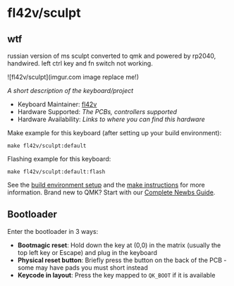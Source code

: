 # fl42v/sculpt

## wtf

russian version of ms sculpt converted to qmk and powered by rp2040, handwired. left ctrl key and fn switch not working.

![fl42v/sculpt](imgur.com image replace me!)

*A short description of the keyboard/project*

* Keyboard Maintainer: [fl42v](https://github.com/fl42v)
* Hardware Supported: *The PCBs, controllers supported*
* Hardware Availability: *Links to where you can find this hardware*

Make example for this keyboard (after setting up your build environment):

    make fl42v/sculpt:default

Flashing example for this keyboard:

    make fl42v/sculpt:default:flash

See the [build environment setup](https://docs.qmk.fm/#/getting_started_build_tools) and the [make instructions](https://docs.qmk.fm/#/getting_started_make_guide) for more information. Brand new to QMK? Start with our [Complete Newbs Guide](https://docs.qmk.fm/#/newbs).

## Bootloader

Enter the bootloader in 3 ways:

* **Bootmagic reset**: Hold down the key at (0,0) in the matrix (usually the top left key or Escape) and plug in the keyboard
* **Physical reset button**: Briefly press the button on the back of the PCB - some may have pads you must short instead
* **Keycode in layout**: Press the key mapped to `QK_BOOT` if it is available
